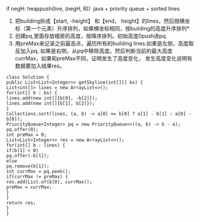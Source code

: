 if negH: heappush(live, (negH, R))
​
java + priority queue + sorted lines
1. 把building拆成【start, -height】 和【end， height】的lines，然后按横坐标（第一个元素）升序排列，如果横坐标相同，按building的高度升序排列*
2. 创建pq,里面存放楼房的高度，按降序排列。初始高度0push进pq.
3. 用preMax来记录之前最高点，遍历所有的building lines.如果是左侧，高度取反加入pq, 如果是右侧，从pq中移除高度。然后判断当前的最大高度currMax，如果和preMax不同，证明发生了高度变化， 发生高度变化说明有数据要加入结果res。
```
class Solution {
public List<List<Integer>> getSkyline(int[][] bs) {
List<int[]> lines = new ArrayList<>();
for(int[] b : bs) {
lines.add(new int[]{b[0], -b[2]});
lines.add(new int[]{b[1], b[2]});
}
Collections.sort(lines, (a, b) -> a[0] == b[0] ? a[1] - b[1] : a[0] - b[0]);
PriorityQueue<Integer> pq = new PriorityQueue<>((a, b) -> b - a);
pq.offer(0);
int preMax = 0;
List<List<Integer>> res = new ArrayList<>();
for(int[] b : lines) {
if(b[1] < 0)
pq.offer(-b[1]);
else
pq.remove(b[1]);
int currMax = pq.peek();
if(currMax != preMax) {
res.add(List.of(b[0], currMax));
preMax = currMax;
}
}
return res;
}
}
```